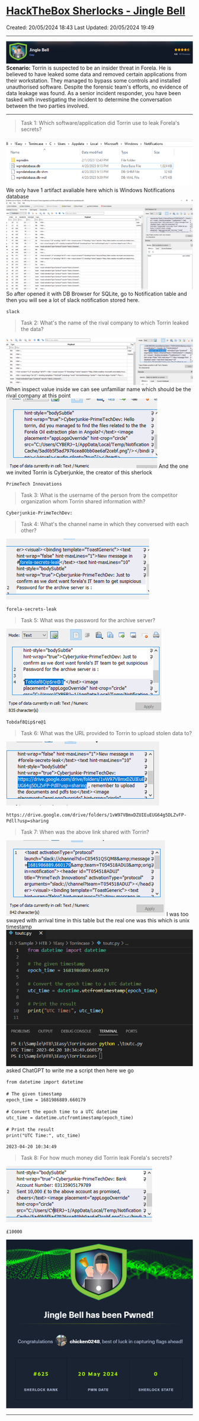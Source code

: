 # [HackTheBox Sherlocks - Jingle Bell](https://app.hackthebox.com/sherlocks/Jingle%20Bell)
Created: 20/05/2024 18:43
Last Updated: 20/05/2024 19:49
* * *
![8dbe148f1eb78096fbf99212838ebf4c.png](../../../_resources/8dbe148f1eb78096fbf99212838ebf4c.png)
**Scenario:**
Torrin is suspected to be an insider threat in Forela. He is believed to have leaked some data and removed certain applications from their workstation. They managed to bypass some controls and installed unauthorised software. Despite the forensic team's efforts, no evidence of data leakage was found. As a senior incident responder, you have been tasked with investigating the incident to determine the conversation between the two parties involved.

* * *
>Task 1: Which software/application did Torrin use to leak Forela's secrets?

![54f9a06e8d6af311193d02f58f865715.png](../../../_resources/54f9a06e8d6af311193d02f58f865715.png)
We only have 1 artifact avaliable here which is Windows Notifications database
![6ca2ddd874e8bb8e195d49821c298d6d.png](../../../_resources/6ca2ddd874e8bb8e195d49821c298d6d.png)
So after opened it with DB Browser for SQLite, go to Notification table and then you will see a lot of slack notification stored here.
```
slack
```

>Task 2: What's the name of the rival company to which Torrin leaked the data?

![86c38b826cf9a82753c4fb3faf38d679.png](../../../_resources/86c38b826cf9a82753c4fb3faf38d679.png)
When inspect value inside we can see unfamiliar name which should be the rival company at this point
![de2257ecca2423cc46c6e4c3d126cdba.png](../../../_resources/de2257ecca2423cc46c6e4c3d126cdba.png)
And the one we invited Torrin is Cyberjunkie, the creator of this sherlock
```
PrimeTech Innovations
```

>Task 3: What is the username of the person from the competitor organization whom Torrin shared information with?
```
Cyberjunkie-PrimeTechDev:
```

>Task 4: What's the channel name in which they conversed with each other?

![eb7a8e7d3f9f7530c7d8e9a290ccc858.png](../../../_resources/eb7a8e7d3f9f7530c7d8e9a290ccc858.png)
```
forela-secrets-leak
```

>Task 5: What was the password for the archive server?

![49b8f5432621c8728a2d3a015890caf1.png](../../../_resources/49b8f5432621c8728a2d3a015890caf1.png)
```
Tobdaf8Qip$re@1
```

>Task 6: What was the URL provided to Torrin to upload stolen data to?

![c99fc0f574d57768119f07f5b713ecc0.png](../../../_resources/c99fc0f574d57768119f07f5b713ecc0.png)
```
https://drive.google.com/drive/folders/1vW97VBmxDZUIEuEUG64g5DLZvFP-Pdll?usp=sharing
```

>Task 7: When was the above link shared with Torrin?

![082e0bb8e91cf2a42ed9546f72febefe.png](../../../_resources/082e0bb8e91cf2a42ed9546f72febefe.png)
I was too swayed with arrival time in this table but the real one was this which is unix timestamp
![d85fe82836b032a553344c1a340d92a2.png](../../../_resources/d85fe82836b032a553344c1a340d92a2.png)
asked ChatGPT to write me a script then here we go
```
from datetime import datetime

# The given timestamp
epoch_time = 1681986889.660179

# Convert the epoch time to a UTC datetime
utc_time = datetime.utcfromtimestamp(epoch_time)

# Print the result
print("UTC Time:", utc_time)
```

```
2023-04-20 10:34:49
```

>Task 8: For how much money did Torrin leak Forela's secrets?

![64682c658e56dd997ecbf74b3216cb16.png](../../../_resources/64682c658e56dd997ecbf74b3216cb16.png)
```
£10000
```

![53fcc9e536bb851d141e2e4d77446650.png](../../../_resources/53fcc9e536bb851d141e2e4d77446650.png)
* * *
